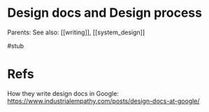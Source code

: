 # Design docs and Design process

Parents:
See also: [[writing]], [[system_design]]

#stub 

# Refs

How they write design docs in Google:
https://www.industrialempathy.com/posts/design-docs-at-google/